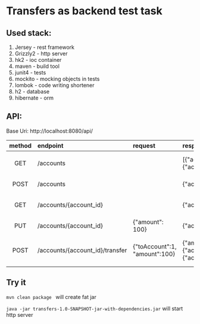 # Transfers as backend test task

## Used stack:
1. Jersey - rest framework
2. Grizzly2 - http server
3. hk2 - ioc container
4. maven - build tool
5. junit4 - tests
6. mockito - mocking objects in tests
7. lombok - code writing shortener
8. h2 - database
9. hibernate - orm


## API:

Base Uri: http://localhost:8080/api/

| method | endpoint | request | response | description|
|:------:|:---------|:--------|:---------|:-----------|
| GET    |/accounts |         |[{"accountId": 1, "balance": 0.00},<br/> {"accountId": 2, "balance": 0.00}] |get all created accounts|
| POST   |/accounts |         |{"accountId": 1, "balance": 0.00} | create new account|
| GET    |/accounts/{account_id}||{"accountId": 1, "balance": 0.00}|get account by id|
| PUT    |/accounts/{account_id}|{"amount": 100}|{"accountId": 1, "balance": 100.00}|add money to account|
| POST   |/accounts/{account_id}/transfer|{"toAccount":1, "amount":100}|{"amount":100,"from":{"accountId":1,"balance":71.00},"to":{"accountId":2,"balance":152.00}}|make transfer between accounts|

## Try it

`mvn clean package ` will create fat jar

`java -jar transfers-1.0-SNAPSHOT-jar-with-dependencies.jar` will start http server
